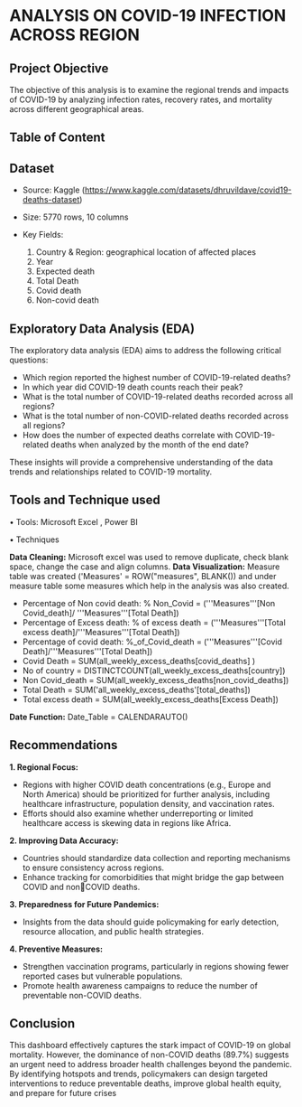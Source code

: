 # ANALYSIS ON COVID-19 INFECTION ACROSS REGION
## Project Objective
The objective of this analysis is to examine the regional trends and impacts of COVID-19 by  analyzing infection rates, recovery rates, and mortality across different geographical areas.
## Table of Content
## Dataset
- Source: Kaggle (https://www.kaggle.com/datasets/dhruvildave/covid19-deaths-dataset)
- Size: 5770 rows, 10 columns
- Key Fields:

  1. Country & Region: geographical location of affected places
  2. Year
  3. Expected death
  4. Total Death
  5. Covid death
  6. Non-covid death
## Exploratory Data Analysis (EDA)
The exploratory data analysis (EDA) aims to address the following critical questions:

- Which region reported the highest number of COVID-19-related deaths?
- In which year did COVID-19 death counts reach their peak?
- What is the total number of COVID-19-related deaths recorded across all regions?
- What is the total number of non-COVID-related deaths recorded across all regions?
- How does the number of expected deaths correlate with COVID-19-related deaths when analyzed by the month of the end date?

These insights will provide a comprehensive understanding of the data trends and relationships related to COVID-19 mortality.

## Tools and Technique used

• Tools: Microsoft Excel , Power BI

• Techniques

**Data Cleaning:** Microsoft excel was used to remove duplicate, check blank space, change 
the case and align columns.
**Data Visualization:** Measure table was created ('Measures' = ROW("measures", 
BLANK()) and under measure table some measures which help in the analysis was also 
created.
- Percentage of Non covid death: % Non_Covid = ('''Measures'''[Non Covid_death]/ 
'''Measures'''[Total Death])
- Percentage of Excess death: % of excess death = ('''Measures'''[Total excess 
death]/'''Measures'''[Total Death])
- Percentage of covid death: %_of_Covid_death = ('''Measures'''[Covid 
Death]/'''Measures'''[Total Death])
- Covid Death = SUM(all_weekly_excess_deaths[covid_deaths] )
- No of country = DISTINCTCOUNT(all_weekly_excess_deaths[country])
- Non Covid_death = SUM(all_weekly_excess_deaths[non_covid_deaths])
- Total Death = SUM('all_weekly_excess_deaths'[total_deaths])
- Total excess death = SUM(all_weekly_excess_deaths[Excess Death])

**Date Function:** Date_Table = CALENDARAUTO()

## Recommendations

**1. Regional Focus:**
- Regions with higher COVID death concentrations (e.g., Europe and North America) 
should be prioritized for further analysis, including healthcare infrastructure, population 
density, and vaccination rates.
- Efforts should also examine whether underreporting or limited healthcare access is 
skewing data in regions like Africa.

**2. Improving Data Accuracy:**
- Countries should standardize data collection and reporting mechanisms to ensure 
consistency across regions.
- Enhance tracking for comorbidities that might bridge the gap between COVID and nonCOVID deaths.

**3. Preparedness for Future Pandemics:**
- Insights from the data should guide policymaking for early detection, resource 
allocation, and public health strategies.

**4. Preventive Measures:**
- Strengthen vaccination programs, particularly in regions showing fewer reported cases 
but vulnerable populations.
- Promote health awareness campaigns to reduce the number of preventable non-COVID 
deaths.

## Conclusion

This dashboard effectively captures the stark impact of COVID-19 on global mortality. However, the 
dominance of non-COVID deaths (89.7%) suggests an urgent need to address broader health challenges 
beyond the pandemic. By identifying hotspots and trends, policymakers can design targeted 
interventions to reduce preventable deaths, improve global health equity, and prepare for future crises
